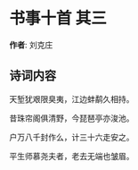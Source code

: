 # 书事十首  其三

**作者**: 刘克庄

## 诗词内容

天堑犹艰限臭夷，江边蚌鹬久相持。

昔珠帘阁俱清野，今琵琶亭亦浚池。

户万八千封作么，计三十六走安之。

平生师慕尧夫者，老去无端也皱眉。

